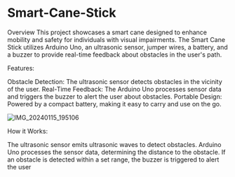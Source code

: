 # Smart-Cane-Stick
Overview
This project showcases a smart cane designed to enhance mobility and safety for individuals with visual impairments. The Smart Cane Stick utilizes Arduino Uno, an ultrasonic sensor, jumper wires, a battery, and a buzzer to provide real-time feedback about obstacles in the user's path.

Features:

Obstacle Detection: The ultrasonic sensor detects obstacles in the vicinity of the user.
Real-Time Feedback: The Arduino Uno processes sensor data and triggers the buzzer to alert the user about obstacles.
Portable Design: Powered by a compact battery, making it easy to carry and use on the go.

![IMG_20240115_195106](https://github.com/sahithi-kanjarla/Smart-Cane-Stick/assets/139060052/b6eeac81-3a71-4995-93f5-6470866ccb11)


How it Works:

The ultrasonic sensor emits ultrasonic waves to detect obstacles.
Arduino Uno processes the sensor data, determining the distance to the obstacle.
If an obstacle is detected within a set range, the buzzer is triggered to alert the user
